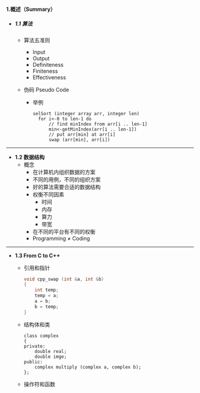 #### 1.概述（Summary）

* ##### 1.1 算法

  * 算法五准则

    * Input
    * Output
    * Definiteness
    * Finiteness
    * Effectiveness

  * 伪码 Pseudo Code

    * 举例

      ```Pseudo Code
      selSort (integer array arr, integer len)
      	for i<-0 to len-1 do
      		// find minIndex from arr[i .. len-1]
      		min<-getMinIndex(arr[i .. len-1])
      		// put arr[min] at arr[i]
      		swap (arr[min], arr[i])
      ```

---

* **1.2 数据结构**
  * 概念
    * 在计算机内组织数据的方案
    * 不同的用例，不同的组织方案
    * 好的算法需要合适的数据结构
    * 权衡不同因素
      * 时间
      * 内存
      * 算力
      * 带宽
    * 在不同的平台有不同的权衡
    * Programming ≠ Coding

---

* **1.3 From C to C++**

  * 引用和指针

    ```C++
    void cpp_swap (int &a, int &b)
    {
        int temp;
        temp = a;
        a = b;
        b = temp;
    }
    ```

  * 结构体和类

    ```
    class complex
    {
    private:
    	double real;
    	double imge;
    public:
    	complex multiply (complex a, complex b);
    };
    ```

  * 操作符和函数





































